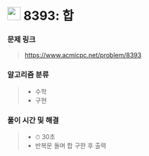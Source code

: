 # <img src="https://static.solved.ac/tier_small/1.svg" width=30> 8393: 합

### 문제 링크
> https://www.acmicpc.net/problem/8393

### 알고리즘 분류
>- 수학
>- 구현

### 풀이 시간 및 해결
>- ⏱ 30초
>- 반복문 돌며 합 구한 후 출력
